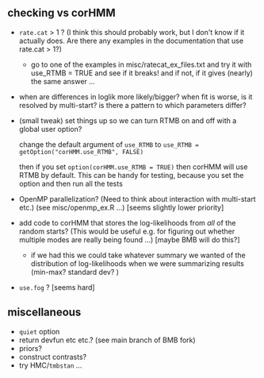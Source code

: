 ## checking vs corHMM

* `rate.cat` > 1 ?  (I think this should probably work, but I don't know if it actually does. Are there any examples in the documentation that use rate.cat > 1?)
  * go to one of the examples in misc/ratecat_ex_files.txt and try it with use_RTMB = TRUE and see if it breaks! and if not, if it gives (nearly) the same answer ...
  
* when are differences in loglik more likely/bigger? when fit is worse, is it resolved by multi-start? is there a pattern to which parameters differ?


* (small tweak) set things up so we can turn RTMB on and off with a global user option?

  change the default argument of `use_RTMB` to `use_RTMB = getOption("corHMM.use_RTMB", FALSE)`
  
  then if you set `option(corHMM.use_RTMB = TRUE)` then corHMM will use RTMB by default. This can be handy for testing, because you set the option and then run all the tests


* OpenMP parallelization? (Need to think about interaction with multi-start etc.) (see misc/openmp_ex.R ...)  [seems slightly lower priority]

* add code to corHMM that stores the log-likelihoods from *all* of the random starts? (This would be useful e.g. for figuring out whether multiple modes are really being found ...) [maybe BMB will do this?] 
    * if we had this we could take whatever summary we wanted of the distribution of log-likelihoods when we were summarizing results (min-max? standard dev? )

* `use.fog` ? [seems hard]

## miscellaneous

* `quiet` option
* return devfun etc etc.? (see main branch of BMB fork)
* priors?
* construct contrasts?
* try HMC/`tmbstan` ...
